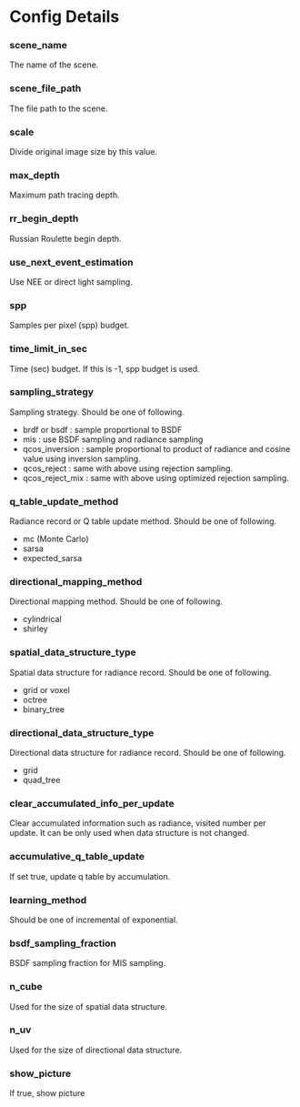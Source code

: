 # Config Details

### scene_name
The name of the scene.

### scene_file_path
The file path to the scene.

### scale
Divide original image size by this value.

### max_depth
Maximum path tracing depth.

### rr_begin_depth
Russian Roulette begin depth.

### use_next_event_estimation
Use NEE or direct light sampling.

### spp
Samples per pixel (spp) budget.

### time_limit_in_sec
Time (sec) budget. If this is -1, spp budget is used.

### sampling_strategy
Sampling strategy. Should be one of following.
* brdf or bsdf : sample proportional to BSDF
* mis : use BSDF sampling and radiance sampling
* qcos_inversion : sample proportional to product of radiance and cosine value using inversion sampling.
* qcos_reject : same with above using rejection sampling.
* qcos_reject_mix : same with above using optimized rejection sampling.

### q_table_update_method
Radiance record or Q table update method. Should be one of following.
* mc (Monte Carlo)
* sarsa
* expected_sarsa

### directional_mapping_method
Directional mapping method. Should be one of following.
* cylindrical
* shirley

### spatial_data_structure_type
Spatial data structure for radiance record. Should be one of following.
* grid or voxel
* octree
* binary_tree

### directional_data_structure_type
Directional data structure for radiance record. Should be one of following.
* grid
* quad_tree

### clear_accumulated_info_per_update
Clear accumulated information such as radiance, visited number per update.
It can be only used when data structure is not changed.

### accumulative_q_table_update
If set true, update q table by accumulation.

### learning_method
Should be one of incremental of exponential.

### bsdf_sampling_fraction
BSDF sampling fraction for MIS sampling.

### n_cube
Used for the size of spatial data structure.

### n_uv
Used for the size of directional data structure.


### show_picture
If true, show picture


